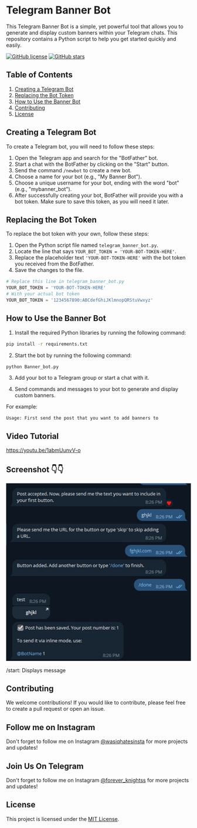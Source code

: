 # Telegram Banner Bot

This Telegram Banner Bot is a simple, yet powerful tool that allows you to generate and display custom banners within your Telegram chats. This repository contains a Python script to help you get started quickly and easily.

[![GitHub license](https://img.shields.io/badge/LICENSE-MIT-orange)](https://github.com/WASCIV/Telegram-Banner-Bot/blob/main/LICENSE)
[![GitHub stars](https://img.shields.io/badge/StarME-Star-blue)](https://github.com/WASCIV/Telegram-Banner-Bot/stargazers)

## Table of Contents

1. [Creating a Telegram Bot](#creating-a-telegram-bot)
2. [Replacing the Bot Token](#replacing-the-bot-token)
3. [How to Use the Banner Bot](#how-to-use-the-banner-bot)
4. [Contributing](#contributing)
5. [License](#license)

## Creating a Telegram Bot

To create a Telegram bot, you will need to follow these steps:

1. Open the Telegram app and search for the "BotFather" bot.
2. Start a chat with the BotFather by clicking on the "Start" button.
3. Send the command `/newbot` to create a new bot.
4. Choose a name for your bot (e.g., "My Banner Bot").
5. Choose a unique username for your bot, ending with the word "bot" (e.g., "mybanner_bot").
6. After successfully creating your bot, BotFather will provide you with a bot token. Make sure to save this token, as you will need it later.

## Replacing the Bot Token

To replace the bot token with your own, follow these steps:

1. Open the Python script file named `telegram_banner_bot.py`.
2. Locate the line that says `YOUR_BOT_TOKEN = 'YOUR-BOT-TOKEN-HERE'`.
3. Replace the placeholder text `'YOUR-BOT-TOKEN-HERE'` with the bot token you received from the BotFather.
4. Save the changes to the file.

```python
# Replace this line in telegram_banner_bot.py
YOUR_BOT_TOKEN = 'YOUR-BOT-TOKEN-HERE'
# With your actual bot token
YOUR_BOT_TOKEN = '1234567890:ABCdefGhiJKlmnopQRStuVwxyz'
```

## How to Use the Banner Bot

1. Install the required Python libraries by running the following command:

```bash
pip install -r requirements.txt
```

2. Start the bot by running the following command:

```python
python Banner_bot.py
```

3. Add your bot to a Telegram group or start a chat with it.

4. Send commands and messages to your bot to generate and display custom banners.

For example:

    Usage: First send the post that you want to add banners to

## Video Tutorial

https://youtu.be/1abmUunvV-o	
	
	
##	Screenshot 👇👇
	
![Screenshot 1](screenshot/screenshot.jpg)

/start: Displays message 

## Contributing

We welcome contributions! If you would like to contribute, please feel free to create a pull request or open an issue.

## Follow me on Instagram

Don't forget to follow me on Instagram [@wasiqhatesinsta](https://www.instagram.com/wasiqhatesinsta/) for more projects and updates!


## Join Us On Telegram

Don't forget to follow me on Instagram [@forever_knightss](https://t.me/+iaTYOodcEuU3YjFl) for more projects and updates!


## License

This project is licensed under the [MIT License](https://github.com/WASCIV/Telegram-Banner-Bot/blob/main/LICENSE).

